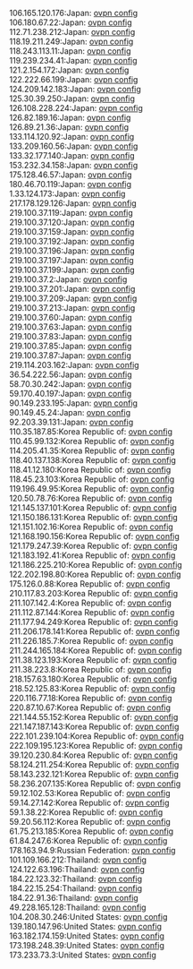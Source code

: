 106.165.120.176:Japan: [ovpn config](vpn/106_165_120_176.ovpn)  
106.180.67.22:Japan: [ovpn config](vpn/106_180_67_22.ovpn)  
112.71.238.212:Japan: [ovpn config](vpn/112_71_238_212.ovpn)  
118.19.211.249:Japan: [ovpn config](vpn/118_19_211_249.ovpn)  
118.243.113.11:Japan: [ovpn config](vpn/118_243_113_11.ovpn)  
119.239.234.41:Japan: [ovpn config](vpn/119_239_234_41.ovpn)  
121.2.154.172:Japan: [ovpn config](vpn/121_2_154_172.ovpn)  
122.222.66.199:Japan: [ovpn config](vpn/122_222_66_199.ovpn)  
124.209.142.183:Japan: [ovpn config](vpn/124_209_142_183.ovpn)  
125.30.39.250:Japan: [ovpn config](vpn/125_30_39_250.ovpn)  
126.108.228.224:Japan: [ovpn config](vpn/126_108_228_224.ovpn)  
126.82.189.16:Japan: [ovpn config](vpn/126_82_189_16.ovpn)  
126.89.21.36:Japan: [ovpn config](vpn/126_89_21_36.ovpn)  
133.114.120.92:Japan: [ovpn config](vpn/133_114_120_92.ovpn)  
133.209.160.56:Japan: [ovpn config](vpn/133_209_160_56.ovpn)  
133.32.177.140:Japan: [ovpn config](vpn/133_32_177_140.ovpn)  
153.232.34.158:Japan: [ovpn config](vpn/153_232_34_158.ovpn)  
175.128.46.57:Japan: [ovpn config](vpn/175_128_46_57.ovpn)  
180.46.70.119:Japan: [ovpn config](vpn/180_46_70_119.ovpn)  
1.33.124.173:Japan: [ovpn config](vpn/1_33_124_173.ovpn)  
217.178.129.126:Japan: [ovpn config](vpn/217_178_129_126.ovpn)  
219.100.37.119:Japan: [ovpn config](vpn/219_100_37_119.ovpn)  
219.100.37.120:Japan: [ovpn config](vpn/219_100_37_120.ovpn)  
219.100.37.159:Japan: [ovpn config](vpn/219_100_37_159.ovpn)  
219.100.37.192:Japan: [ovpn config](vpn/219_100_37_192.ovpn)  
219.100.37.196:Japan: [ovpn config](vpn/219_100_37_196.ovpn)  
219.100.37.197:Japan: [ovpn config](vpn/219_100_37_197.ovpn)  
219.100.37.199:Japan: [ovpn config](vpn/219_100_37_199.ovpn)  
219.100.37.2:Japan: [ovpn config](vpn/219_100_37_2.ovpn)  
219.100.37.201:Japan: [ovpn config](vpn/219_100_37_201.ovpn)  
219.100.37.209:Japan: [ovpn config](vpn/219_100_37_209.ovpn)  
219.100.37.213:Japan: [ovpn config](vpn/219_100_37_213.ovpn)  
219.100.37.60:Japan: [ovpn config](vpn/219_100_37_60.ovpn)  
219.100.37.63:Japan: [ovpn config](vpn/219_100_37_63.ovpn)  
219.100.37.83:Japan: [ovpn config](vpn/219_100_37_83.ovpn)  
219.100.37.85:Japan: [ovpn config](vpn/219_100_37_85.ovpn)  
219.100.37.87:Japan: [ovpn config](vpn/219_100_37_87.ovpn)  
219.114.203.162:Japan: [ovpn config](vpn/219_114_203_162.ovpn)  
36.54.222.56:Japan: [ovpn config](vpn/36_54_222_56.ovpn)  
58.70.30.242:Japan: [ovpn config](vpn/58_70_30_242.ovpn)  
59.170.40.197:Japan: [ovpn config](vpn/59_170_40_197.ovpn)  
90.149.233.195:Japan: [ovpn config](vpn/90_149_233_195.ovpn)  
90.149.45.24:Japan: [ovpn config](vpn/90_149_45_24.ovpn)  
92.203.39.131:Japan: [ovpn config](vpn/92_203_39_131.ovpn)  
110.35.187.85:Korea Republic of: [ovpn config](vpn/110_35_187_85.ovpn)  
110.45.99.132:Korea Republic of: [ovpn config](vpn/110_45_99_132.ovpn)  
114.205.41.35:Korea Republic of: [ovpn config](vpn/114_205_41_35.ovpn)  
118.40.137.138:Korea Republic of: [ovpn config](vpn/118_40_137_138.ovpn)  
118.41.12.180:Korea Republic of: [ovpn config](vpn/118_41_12_180.ovpn)  
118.45.23.103:Korea Republic of: [ovpn config](vpn/118_45_23_103.ovpn)  
119.196.49.95:Korea Republic of: [ovpn config](vpn/119_196_49_95.ovpn)  
120.50.78.76:Korea Republic of: [ovpn config](vpn/120_50_78_76.ovpn)  
121.145.137.101:Korea Republic of: [ovpn config](vpn/121_145_137_101.ovpn)  
121.150.186.131:Korea Republic of: [ovpn config](vpn/121_150_186_131.ovpn)  
121.151.102.16:Korea Republic of: [ovpn config](vpn/121_151_102_16.ovpn)  
121.168.190.156:Korea Republic of: [ovpn config](vpn/121_168_190_156.ovpn)  
121.179.247.39:Korea Republic of: [ovpn config](vpn/121_179_247_39.ovpn)  
121.183.192.41:Korea Republic of: [ovpn config](vpn/121_183_192_41.ovpn)  
121.186.225.210:Korea Republic of: [ovpn config](vpn/121_186_225_210.ovpn)  
122.202.198.80:Korea Republic of: [ovpn config](vpn/122_202_198_80.ovpn)  
175.126.0.88:Korea Republic of: [ovpn config](vpn/175_126_0_88.ovpn)  
210.117.83.203:Korea Republic of: [ovpn config](vpn/210_117_83_203.ovpn)  
211.107.142.4:Korea Republic of: [ovpn config](vpn/211_107_142_4.ovpn)  
211.112.87.144:Korea Republic of: [ovpn config](vpn/211_112_87_144.ovpn)  
211.177.94.249:Korea Republic of: [ovpn config](vpn/211_177_94_249.ovpn)  
211.206.178.141:Korea Republic of: [ovpn config](vpn/211_206_178_141.ovpn)  
211.226.185.7:Korea Republic of: [ovpn config](vpn/211_226_185_7.ovpn)  
211.244.165.184:Korea Republic of: [ovpn config](vpn/211_244_165_184.ovpn)  
211.38.123.193:Korea Republic of: [ovpn config](vpn/211_38_123_193.ovpn)  
211.38.223.8:Korea Republic of: [ovpn config](vpn/211_38_223_8.ovpn)  
218.157.63.180:Korea Republic of: [ovpn config](vpn/218_157_63_180.ovpn)  
218.52.125.83:Korea Republic of: [ovpn config](vpn/218_52_125_83.ovpn)  
220.116.77.18:Korea Republic of: [ovpn config](vpn/220_116_77_18.ovpn)  
220.87.10.67:Korea Republic of: [ovpn config](vpn/220_87_10_67.ovpn)  
221.144.55.152:Korea Republic of: [ovpn config](vpn/221_144_55_152.ovpn)  
221.147.187.143:Korea Republic of: [ovpn config](vpn/221_147_187_143.ovpn)  
222.101.239.104:Korea Republic of: [ovpn config](vpn/222_101_239_104.ovpn)  
222.109.195.123:Korea Republic of: [ovpn config](vpn/222_109_195_123.ovpn)  
39.120.230.84:Korea Republic of: [ovpn config](vpn/39_120_230_84.ovpn)  
58.124.211.254:Korea Republic of: [ovpn config](vpn/58_124_211_254.ovpn)  
58.143.232.121:Korea Republic of: [ovpn config](vpn/58_143_232_121.ovpn)  
58.236.207.135:Korea Republic of: [ovpn config](vpn/58_236_207_135.ovpn)  
59.12.102.53:Korea Republic of: [ovpn config](vpn/59_12_102_53.ovpn)  
59.14.27.142:Korea Republic of: [ovpn config](vpn/59_14_27_142.ovpn)  
59.1.38.22:Korea Republic of: [ovpn config](vpn/59_1_38_22.ovpn)  
59.20.56.112:Korea Republic of: [ovpn config](vpn/59_20_56_112.ovpn)  
61.75.213.185:Korea Republic of: [ovpn config](vpn/61_75_213_185.ovpn)  
61.84.247.6:Korea Republic of: [ovpn config](vpn/61_84_247_6.ovpn)  
178.163.94.9:Russian Federation: [ovpn config](vpn/178_163_94_9.ovpn)  
101.109.166.212:Thailand: [ovpn config](vpn/101_109_166_212.ovpn)  
124.122.63.196:Thailand: [ovpn config](vpn/124_122_63_196.ovpn)  
184.22.123.32:Thailand: [ovpn config](vpn/184_22_123_32.ovpn)  
184.22.15.254:Thailand: [ovpn config](vpn/184_22_15_254.ovpn)  
184.22.91.36:Thailand: [ovpn config](vpn/184_22_91_36.ovpn)  
49.228.165.128:Thailand: [ovpn config](vpn/49_228_165_128.ovpn)  
104.208.30.246:United States: [ovpn config](vpn/104_208_30_246.ovpn)  
139.180.147.96:United States: [ovpn config](vpn/139_180_147_96.ovpn)  
163.182.174.159:United States: [ovpn config](vpn/163_182_174_159.ovpn)  
173.198.248.39:United States: [ovpn config](vpn/173_198_248_39.ovpn)  
173.233.73.3:United States: [ovpn config](vpn/173_233_73_3.ovpn)  
